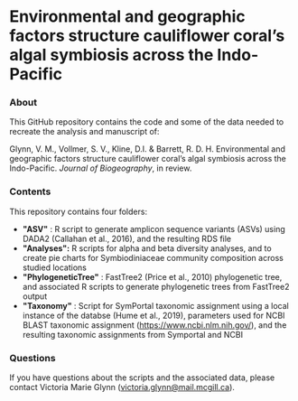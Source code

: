# Environmental and geographic factors structure cauliflower coral’s algal symbiosis across the Indo-Pacific 

### About

This GitHub repository contains the code and some of the data needed to recreate the analysis and manuscript of:

Glynn, V. M., Vollmer, S. V., Kline, D.I. & Barrett, R. D. H. Environmental and geographic factors structure cauliflower coral’s algal symbiosis across the Indo-Pacific. _Journal of Biogeography_, in review. 

### Contents

This repository contains four folders: 
- **"ASV"** : R script to generate amplicon sequence variants (ASVs) using DADA2 (Callahan et al., 2016), and the resulting RDS file
- **"Analyses":** R scripts for alpha and beta diversity analyses, and to create pie charts for Symbiodiniaceae community composition across studied locations 
- **"PhylogeneticTree"** : FastTree2 (Price et al., 2010) phylogenetic tree, and associated R scripts to generate phylogenetic trees from FastTree2 output 
- **"Taxonomy"** : Script for SymPortal taxonomic assignment using a local instance of the databse (Hume et al., 2019), parameters used for NCBI BLAST taxonomic assignment (https://www.ncbi.nlm.nih.gov/), and the resulting taxonomic assignments from Symportal and NCBI 

### Questions
If you have questions about the scripts and the associated data, please contact Victoria Marie Glynn (victoria.glynn@mail.mcgill.ca).
